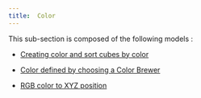 ```yaml
---
title:  Color
---
```



This sub-section is composed of the following models :

* [Creating color and sort cubes by color](references#ColorBubbleSort3D)

* [Color defined by choosing a Color Brewer](references#ColorColorBrewer)

* [RGB color to XYZ position](references#ColorRGBtoXYZ)

